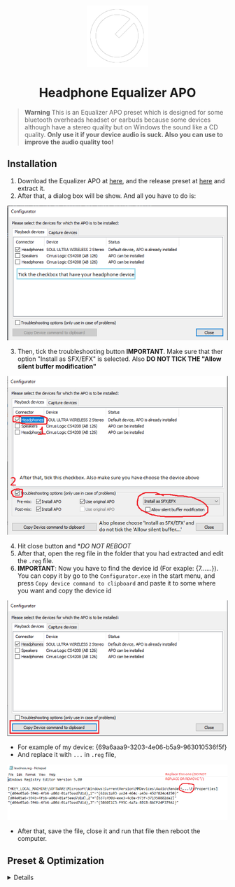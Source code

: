 <div align = "center">
<img src="./logo.png"/>

<h1 >Headphone Equalizer APO</h1>
</div>

> **Warning**
This is an Equalizer APO preset which is designed for some bluetooth overheads headset or earbuds because some devices although have a stereo quality but on Windows the sound like a CD quality.
**Only use it if your device audio is suck. Also you can use to improve the audio quality too!**

## Installation

1. Download the Equalizer APO at [here](https://sourceforge.net/projects/equalizerapo/files/), and the release preset at [here](https://sourceforge.net/projects/equalizerapo/) and extract it.
2. After that, a dialog box will be show. And all you have to do is:

![img](./img(guide)/step1.png)

3. Then, tick the troubleshooting button **IMPORTANT**. Make sure that ther option "Install as SFX/EFX" is selected. Also **DO NOT TICK THE "Allow silent buffer modification"**

![img](./img(guide)/step2.png)

4. Hit close button and **DO NOT REBOOT*    
5. After that, open the reg file in the folder that you had extracted and edit the `.reg` file.
6. **IMPORTANT**: Now you have to find the device id (For exaple: {7......}). You can copy it by go to the `Configurator.exe` in the start menu, and press `Copy device command to clipboard` and paste it to some where you want and copy the device id

![img](./img(guide)/step3.png)

- For example of my device: {69a6aaa9-3203-4e06-b5a9-963010536f5f}
- And replace it with `...` in `.reg` file, 

![img](./img(guide)/attention.png)

- After that, save the file, close it and run that file then reboot the computer.

## Preset & Optimization


<details>
<sumary>Preset</sumary>
- The Equalizer APO although can impove audio quality but it is not optimized.
</details>